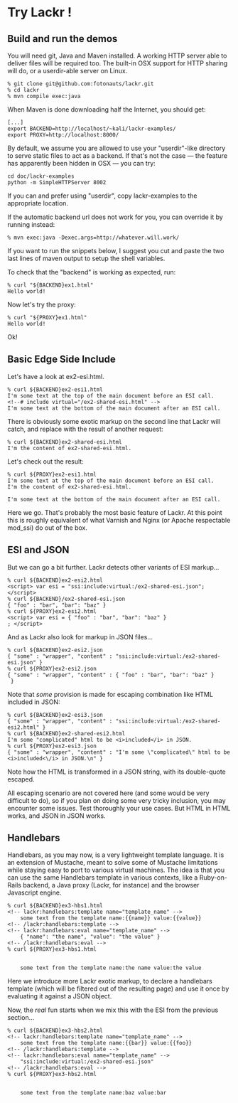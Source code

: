 Try Lackr !
=========

Build and run the demos
-----------------------

You will need git, Java and Maven installed. A working HTTP server able to deliver files
will be required too. The built-in OSX support for HTTP sharing will do, or a userdir-able
server on Linux.

```
% git clone git@github.com:fotonauts/lackr.git
% cd lackr
% mvn compile exec:java
```

When Maven is done downloading half the Internet, you should get:

```
[...]
export BACKEND=http://localhost/~kali/lackr-examples/
export PROXY=http://localhost:8000/
```

By default, we assume you are allowed to use your "userdir"-like directory to serve static files to
act as a backend. If that's not the case — the feature has apparently been hidden in OSX — you can try:

```
cd doc/lackr-examples
python -m SimpleHTTPServer 8002
```

If you can and prefer using "userdir", copy lackr-examples to the appropriate location.

If the automatic backend url does not work for you, you can override it by running instead:

```
% mvn exec:java -Dexec.args=http://whatever.will.work/
```

If you want to run the snippets below, I suggest you cut and paste the two last
lines of maven output to setup the shell variables.

To check that the "backend" is working as expected, run:

```
% curl "${BACKEND}ex1.html"
Hello world!
```

Now let's try the proxy:

```
% curl "${PROXY}ex1.html"
Hello world!
```

Ok!

Basic Edge Side Include
-----------------------

Let's have a look at ex2-esi.html.

```
% curl ${BACKEND}ex2-esi1.html
I'm some text at the top of the main document before an ESI call.
<!--# include virtual="/ex2-shared-esi.html" -->
I'm some text at the bottom of the main document after an ESI call.
```

There is obviously some exotic markup on the second line that Lackr will catch, and 
replace with the result of another request:

```
% curl ${BACKEND}ex2-shared-esi.html
I'm the content of ex2-shared-esi.html.
```

Let's check out the result:

```
% curl ${PROXY}ex2-esi1.html
I'm some text at the top of the main document before an ESI call.
I'm the content of ex2-shared-esi.html.

I'm some text at the bottom of the main document after an ESI call.
```

Here we go. That's probably the most basic feature of Lackr. At this point this is roughly
equivalent of what Varnish and Nginx (or Apache respectable mod_ssi) do out of the box.

ESI and JSON
------------

But we can go a bit further. Lackr detects other variants of ESI markup...

```
% curl ${BACKEND}ex2-esi2.html
<script> var esi = "ssi:include:virtual:/ex2-shared-esi.json"; </script>
% curl ${BACKEND}/ex2-shared-esi.json
{ "foo" : "bar", "bar": "baz" }
% curl ${PROXY}ex2-esi2.html
<script> var esi = { "foo" : "bar", "bar": "baz" }
; </script>
```

And as Lackr also look for markup in JSON files...

```
% curl ${BACKEND}ex2-esi2.json
{ "some" : "wrapper", "content" : "ssi:include:virtual:/ex2-shared-esi.json" }
% curl ${PROXY}ex2-esi2.json
{ "some" : "wrapper", "content" : { "foo" : "bar", "bar": "baz" }
 }
```

Note that _some_ provision is made for escaping combination like HTML included in JSON:

```
% curl ${BACKEND}ex2-esi3.json
{ "some" : "wrapper", "content" : "ssi:include:virtual:/ex2-shared-esi2.html" }
% curl ${BACKEND}ex2-shared-esi2.html
I'm some "complicated" html to be <i>included</i> in JSON.
% curl ${PROXY}ex2-esi3.json
{ "some" : "wrapper", "content" : "I'm some \"complicated\" html to be <i>included<\/i> in JSON.\n" }
```

Note how the HTML is transformed in a JSON string, with its double-quote escaped.

All escaping scenario are not covered here (and some would be very difficult to do),
so if you plan on doing some very tricky inclusion, you may encounter some issues.
Test thoroughly your use cases. But HTML in HTML works, and JSON in JSON works.

Handlebars
----------

Handlebars, as you may now, is a very lightweight template language. It is an extension
of Mustache, meant to solve some of Mustache limitations while staying easy to
port to various virtual machines. The idea is that you can use the same Handlebars
template in various contexts, like a Ruby-on-Rails backend, a Java proxy (Lackr, for
instance) and the browser Javascript engine.

```
% curl ${BACKEND}ex3-hbs1.html
<!-- lackr:handlebars:template name="template_name" -->
    some text from the template name:{{name}} value:{{value}}
<!-- /lackr:handlebars:template -->
<!-- lackr:handlebars:eval name="template_name" -->
    { "name": "the name", "value": "the value" }
<!-- /lackr:handlebars:eval -->
% curl ${PROXY}ex3-hbs1.html


    some text from the template name:the name value:the value

```

Here we introduce more Lackr exotic markup, to declare a handlebars template (which will
be filtered out of the resulting page) and use it once by evaluating it against a JSON
object.

Now, the *real* fun starts when we mix this with the ESI from the previous section...

```
% curl ${BACKEND}ex3-hbs2.html
<!-- lackr:handlebars:template name="template_name" -->
    some text from the template name:{{bar}} value:{{foo}}
<!-- /lackr:handlebars:template -->
<!-- lackr:handlebars:eval name="template_name" -->
    "ssi:include:virtual:/ex2-shared-esi.json"
<!-- /lackr:handlebars:eval -->
% curl ${PROXY}ex3-hbs2.html


    some text from the template name:baz value:bar
```

